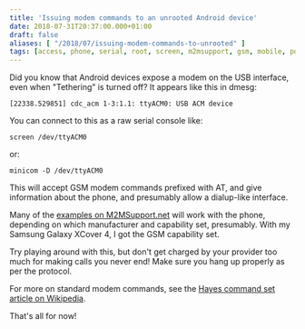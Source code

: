 ```yaml
---
title: 'Issuing modem commands to an unrooted Android device'
date: 2018-07-31T20:37:00.000+01:00
draft: false
aliases: [ "/2018/07/issuing-modem-commands-to-unrooted" ]
tags: [access, phone, serial, root, screen, m2msupport, gsm, mobile, port, linux, minicom, connection, modem, networking, android, hayes, network]
---
```


Did you know that Android devices expose a modem on the USB interface, even when "Tethering" is turned off? It appears like this in dmesg:

`[22338.529851] cdc_acm 1-3:1.1: ttyACM0: USB ACM device`

You can connect to this as a raw serial console like:

`screen /dev/ttyACM0`

or:

`minicom -D /dev/ttyACM0`

This will accept GSM modem commands prefixed with AT, and give information about the phone, and presumably allow a dialup-like interface.

Many of the [examples on M2MSupport.net](http://m2msupport.net/m2msupport/software-and-at-commands-for-m2m-modules/) will work with the phone, depending on which manufacturer and capability set, presumably. With my Samsung Galaxy XCover 4, I got the GSM capability set.

Try playing around with this, but don't get charged by your provider too much for making calls you never end! Make sure you hang up properly as per the protocol.

For more on standard modem commands, see the [Hayes command set article on Wikipedia](https://en.wikipedia.org/wiki/Hayes_command_set).

That's all for now!